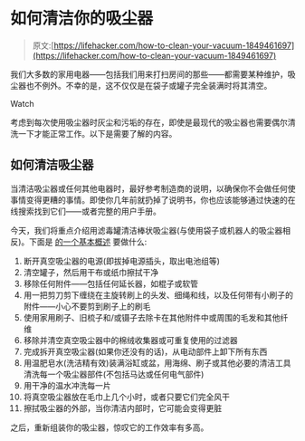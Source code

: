 # 如何清洁你的吸尘器

> 原文:[https://lifehacker.com/how-to-clean-your-vacuum-1849461697](https://lifehacker.com/how-to-clean-your-vacuum-1849461697)

我们大多数的家用电器——包括我们用来打扫房间的那些——都需要某种维护，吸尘器也不例外。不幸的是，这不仅仅是在袋子或罐子完全装满时将其清空。

Watch

考虑到每次使用吸尘器时灰尘和污垢的存在，即使是最现代的吸尘器也需要偶尔清洗一下才能正常工作。以下是需要了解的内容。

## 如何清洁吸尘器

当清洁吸尘器或任何其他电器时，最好参考制造商的说明，以确保你不会做任何使事情变得更糟的事情。即使你几年前就扔掉了说明书，你也应该能够通过快速的在线搜索找到它们——或者完整的用户手册。

今天，我们将重点介绍用滤毒罐清洁棒状吸尘器(与使用袋子或机器人的吸尘器相反)。下面是 [的一个基本概述](https://www.bhg.com/homekeeping/house-cleaning/tips/how-to-clean-vacuum/) 要做什么:

1.  断开真空吸尘器的电源(即拔掉电源插头，取出电池组等)
2.  清空罐子，然后用干布或纸巾擦拭干净
3.  移除任何附件——包括任何延长器，如棍子或软管
4.  用一把剪刀剪下缠绕在主旋转刷上的头发、细绳和线，以及任何带有小刷子的附件——小心不要剪到刷子上的刷毛
5.  使用家用刷子、旧梳子和/或镊子去除卡在其他附件中或周围的毛发和其他纤维
6.  移除并清空真空吸尘器中的棉绒收集器或可重复使用的过滤器
7.  完成拆开真空吸尘器(如果你还没有的话)，从电动部件上卸下所有东西
8.  用温肥皂水(洗洁精有效)装满浴缸或盆，用海绵、刷子或其他必要的清洁工具清洗每一个吸尘器部件(不包括马达或任何电气部件)
9.  用干净的温水冲洗每一片
10.  将真空吸尘器放在毛巾上几个小时，或者只要它们完全风干
11.  擦拭吸尘器的外部，当你清洁内部时，它可能会变得更脏

之后，重新组装你的吸尘器，惊叹它的工作效率有多高。